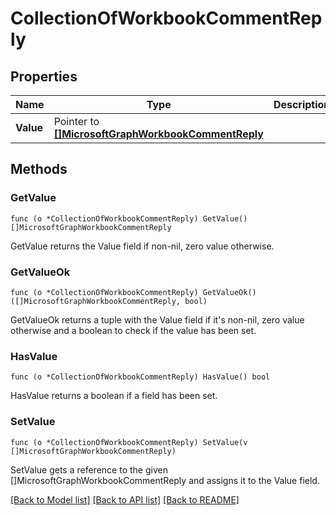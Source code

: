# CollectionOfWorkbookCommentReply

## Properties

Name | Type | Description | Notes
------------ | ------------- | ------------- | -------------
**Value** | Pointer to [**[]MicrosoftGraphWorkbookCommentReply**](microsoft.graph.workbookCommentReply.md) |  | [optional] 

## Methods

### GetValue

`func (o *CollectionOfWorkbookCommentReply) GetValue() []MicrosoftGraphWorkbookCommentReply`

GetValue returns the Value field if non-nil, zero value otherwise.

### GetValueOk

`func (o *CollectionOfWorkbookCommentReply) GetValueOk() ([]MicrosoftGraphWorkbookCommentReply, bool)`

GetValueOk returns a tuple with the Value field if it's non-nil, zero value otherwise
and a boolean to check if the value has been set.

### HasValue

`func (o *CollectionOfWorkbookCommentReply) HasValue() bool`

HasValue returns a boolean if a field has been set.

### SetValue

`func (o *CollectionOfWorkbookCommentReply) SetValue(v []MicrosoftGraphWorkbookCommentReply)`

SetValue gets a reference to the given []MicrosoftGraphWorkbookCommentReply and assigns it to the Value field.


[[Back to Model list]](../README.md#documentation-for-models) [[Back to API list]](../README.md#documentation-for-api-endpoints) [[Back to README]](../README.md)



